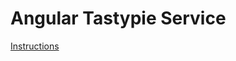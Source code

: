# Angular Tastypie Service


[Instructions](http://tyaslab.com/django-tastypie-implementation-in-angularjs-with-angular-tastypie-service/)
